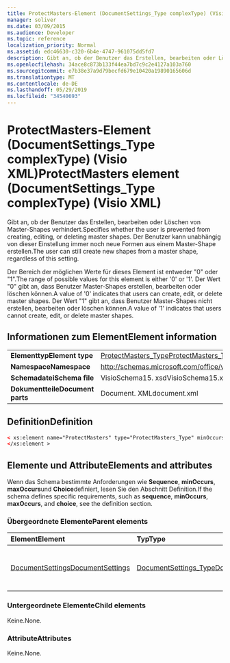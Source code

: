 ```yaml
---
title: ProtectMasters-Element (DocumentSettings_Type complexType) (Visio XML)
manager: soliver
ms.date: 03/09/2015
ms.audience: Developer
ms.topic: reference
localization_priority: Normal
ms.assetid: edc46630-c320-6b4e-4747-961075dd5fd7
description: Gibt an, ob der Benutzer das Erstellen, bearbeiten oder Löschen von Master-Shapes verhindert. Der Benutzer kann unabhängig von dieser Einstellung immer noch neue Formen aus einem Master-Shape erstellen.
ms.openlocfilehash: 34ace8c873b133f44ea7bd7c9c2e4127a103a760
ms.sourcegitcommit: e7b38e37a9d79becfd679e10420a19890165606d
ms.translationtype: MT
ms.contentlocale: de-DE
ms.lasthandoff: 05/29/2019
ms.locfileid: "34540693"
---
```

# <a name="protectmasters-element-documentsettingstype-complextype-visio-xml"></a><span data-ttu-id="91b1a-104">ProtectMasters-Element (DocumentSettings_Type complexType) (Visio XML)</span><span class="sxs-lookup"><span data-stu-id="91b1a-104">ProtectMasters element (DocumentSettings_Type complexType) (Visio XML)</span></span>

<span data-ttu-id="91b1a-105">Gibt an, ob der Benutzer das Erstellen, bearbeiten oder Löschen von Master-Shapes verhindert.</span><span class="sxs-lookup"><span data-stu-id="91b1a-105">Specifies whether the user is prevented from creating, editing, or deleting master shapes.</span></span> <span data-ttu-id="91b1a-106">Der Benutzer kann unabhängig von dieser Einstellung immer noch neue Formen aus einem Master-Shape erstellen.</span><span class="sxs-lookup"><span data-stu-id="91b1a-106">The user can still create new shapes from a master shape, regardless of this setting.</span></span> 
  
<span data-ttu-id="91b1a-107">Der Bereich der möglichen Werte für dieses Element ist entweder "0" oder "1".</span><span class="sxs-lookup"><span data-stu-id="91b1a-107">The range of possible values for this element is either '0' or '1'.</span></span> <span data-ttu-id="91b1a-108">Der Wert "0" gibt an, dass Benutzer Master-Shapes erstellen, bearbeiten oder löschen können.</span><span class="sxs-lookup"><span data-stu-id="91b1a-108">A value of '0' indicates that users can create, edit, or delete master shapes.</span></span> <span data-ttu-id="91b1a-109">Der Wert "1" gibt an, dass Benutzer Master-Shapes nicht erstellen, bearbeiten oder löschen können.</span><span class="sxs-lookup"><span data-stu-id="91b1a-109">A value of '1' indicates that users cannot create, edit, or delete master shapes.</span></span>
  
## <a name="element-information"></a><span data-ttu-id="91b1a-110">Informationen zum Element</span><span class="sxs-lookup"><span data-stu-id="91b1a-110">Element information</span></span>

|||
|:-----|:-----|
|<span data-ttu-id="91b1a-111">**Elementtyp**</span><span class="sxs-lookup"><span data-stu-id="91b1a-111">**Element type**</span></span> <br/> |[<span data-ttu-id="91b1a-112">ProtectMasters_Type</span><span class="sxs-lookup"><span data-stu-id="91b1a-112">ProtectMasters_Type</span></span>](protectmasters_type-complextypevisio-xml.md) <br/> |
|<span data-ttu-id="91b1a-113">**Namespace**</span><span class="sxs-lookup"><span data-stu-id="91b1a-113">**Namespace**</span></span> <br/> |http://schemas.microsoft.com/office/visio/2012/main  <br/> |
|<span data-ttu-id="91b1a-114">**Schemadatei**</span><span class="sxs-lookup"><span data-stu-id="91b1a-114">**Schema file**</span></span> <br/> |<span data-ttu-id="91b1a-115">VisioSchema15. xsd</span><span class="sxs-lookup"><span data-stu-id="91b1a-115">VisioSchema15.xsd</span></span>  <br/> |
|<span data-ttu-id="91b1a-116">**Dokumentteile**</span><span class="sxs-lookup"><span data-stu-id="91b1a-116">**Document parts**</span></span> <br/> |<span data-ttu-id="91b1a-117">Document. XML</span><span class="sxs-lookup"><span data-stu-id="91b1a-117">document.xml</span></span>  <br/> |
   
## <a name="definition"></a><span data-ttu-id="91b1a-118">Definition</span><span class="sxs-lookup"><span data-stu-id="91b1a-118">Definition</span></span>

```XML
< xs:element name="ProtectMasters" type="ProtectMasters_Type" minOccurs="0" maxOccurs="1" >
</xs:element >
```

## <a name="elements-and-attributes"></a><span data-ttu-id="91b1a-119">Elemente und Attribute</span><span class="sxs-lookup"><span data-stu-id="91b1a-119">Elements and attributes</span></span>

<span data-ttu-id="91b1a-120">Wenn das Schema bestimmte Anforderungen wie **Sequence**, **minOccurs**, **maxOccurs**und **Choice**definiert, lesen Sie den Abschnitt Definition.</span><span class="sxs-lookup"><span data-stu-id="91b1a-120">If the schema defines specific requirements, such as **sequence**, **minOccurs**, **maxOccurs**, and **choice**, see the definition section.</span></span> 
  
### <a name="parent-elements"></a><span data-ttu-id="91b1a-121">Übergeordnete Elemente</span><span class="sxs-lookup"><span data-stu-id="91b1a-121">Parent elements</span></span>

|<span data-ttu-id="91b1a-122">**Element**</span><span class="sxs-lookup"><span data-stu-id="91b1a-122">**Element**</span></span>|<span data-ttu-id="91b1a-123">**Typ**</span><span class="sxs-lookup"><span data-stu-id="91b1a-123">**Type**</span></span>|<span data-ttu-id="91b1a-124">**Beschreibung**</span><span class="sxs-lookup"><span data-stu-id="91b1a-124">**Description**</span></span>|
|:-----|:-----|:-----|
|[<span data-ttu-id="91b1a-125">DocumentSettings</span><span class="sxs-lookup"><span data-stu-id="91b1a-125">DocumentSettings</span></span>](documentsettings-element-visiodocument_type-complextypevisio-xml.md) <br/> |[<span data-ttu-id="91b1a-126">DocumentSettings_Type</span><span class="sxs-lookup"><span data-stu-id="91b1a-126">DocumentSettings_Type</span></span>](documentsettings_type-complextypevisio-xml.md) <br/> |<span data-ttu-id="91b1a-127">Enthält Elemente, die Dokumenteinstellungen angeben.</span><span class="sxs-lookup"><span data-stu-id="91b1a-127">Contains elements that specify document settings.</span></span>  <br/> |
   
### <a name="child-elements"></a><span data-ttu-id="91b1a-128">Untergeordnete Elemente</span><span class="sxs-lookup"><span data-stu-id="91b1a-128">Child elements</span></span>

<span data-ttu-id="91b1a-129">Keine.</span><span class="sxs-lookup"><span data-stu-id="91b1a-129">None.</span></span>
  
### <a name="attributes"></a><span data-ttu-id="91b1a-130">Attribute</span><span class="sxs-lookup"><span data-stu-id="91b1a-130">Attributes</span></span>

<span data-ttu-id="91b1a-131">Keine.</span><span class="sxs-lookup"><span data-stu-id="91b1a-131">None.</span></span>
  


